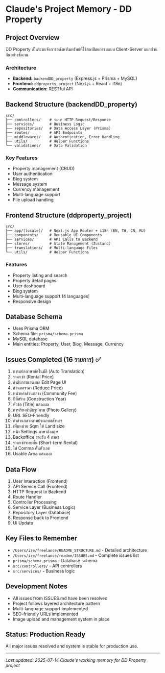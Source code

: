 # Claude's Project Memory - DD Property

## Project Overview
DD Property เป็นระบบจัดการอสังหาริมทรัพย์ที่ใช้สถาปัตยกรรมแบบ Client-Server แยกส่วนกันอย่างชัดเจน

### Architecture
- **Backend:** `backendDD_property` (Express.js + Prisma + MySQL)
- **Frontend:** `ddproperty_project` (Next.js + React + i18n)
- **Communication:** RESTful API

## Backend Structure (backendDD_property)
```
src/
├── controllers/    # จัดการ HTTP Request/Response
├── services/       # Business Logic
├── repositories/   # Data Access Layer (Prisma)
├── routes/         # API Endpoints
├── middlewares/    # Authentication, Error Handling
├── utils/          # Helper Functions
└── validations/    # Data Validation
```

### Key Features
- Property management (CRUD)
- User authentication
- Blog system
- Message system
- Currency management
- Multi-language support
- File upload handling

## Frontend Structure (ddproperty_project)
```
src/
├── app/[locale]/   # Next.js App Router + i18n (EN, TH, CN, RU)
├── components/     # Reusable UI Components
├── services/       # API Calls to Backend
├── stores/         # State Management (Zustand)
├── translations/   # Multi-language Files
└── utils/          # Helper Functions
```

### Features
- Property listing and search
- Property detail pages
- User dashboard
- Blog system
- Multi-language support (4 languages)
- Responsive design

## Database Schema
- Uses Prisma ORM
- Schema file: `prisma/schema.prisma`
- MySQL database
- Main entities: Property, User, Blog, Message, Currency

## Issues Completed (16 รายการ) ✅
1. การแปลภาษาอัตโนมัติ (Auto Translation)
2. ราคาเช่า (Rental Price)
3. ลำดับการแสดงผล Edit Page UI
4. ส่วนลดราคา (Reduce Price)
5. หน่วยค่าส่วนกลาง (Community Fee)
6. ปีที่สร้าง (Construction Year)
7. หัวข้อ (Title) แสดงผล
8. การเรียงลำดับรูปภาพ (Photo Gallery)
9. URL SEO-Friendly
10. ค่าส่วนกลางตามประเภทอสังหาฯ
11. เพิ่มหน่วย Sqm ให้ Land size
12. หน้า Settings ภาษาอังกฤษ
13. Backoffice รองรับ 4 ภาษา
14. ราคาเช่าระยะสั้น (Short-term Rental)
15. ใส่ Comma คั่นตัวเลข
16. Usable Area แสดงผล

## Data Flow
1. User Interaction (Frontend)
2. API Service Call (Frontend)
3. HTTP Request to Backend
4. Route Handler
5. Controller Processing
6. Service Layer (Business Logic)
7. Repository Layer (Database)
8. Response back to Frontend
9. UI Update

## Key Files to Remember
- `/Users/ize/freelance/README_STRUCTURE.md` - Detailed architecture
- `/Users/ize/freelance/readme/ISSUES.md` - Complete issues list
- `prisma/schema.prisma` - Database schema
- `src/controllers/` - API controllers
- `src/services/` - Business logic

## Development Notes
- All issues from ISSUES.md have been resolved
- Project follows layered architecture pattern
- Multi-language support implemented
- SEO-friendly URLs implemented
- Image upload and management system in place

## Status: Production Ready
All major issues resolved and system is stable for production use.

---
*Last updated: 2025-07-14*
*Claude's working memory for DD Property project*